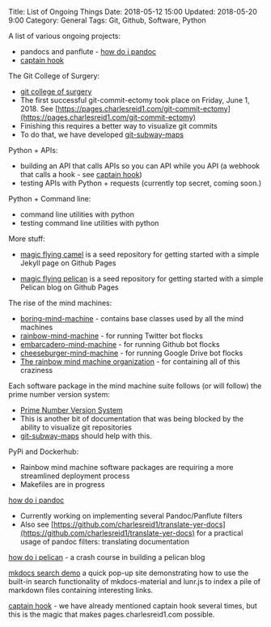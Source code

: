Title: List of Ongoing Things
Date: 2018-05-12 15:00
Updated: 2018-05-20 9:00
Category: General
Tags: Git, Github, Software, Python

A list of various ongoing projects:

* pandocs and panflute - [how do i pandoc](http://pages.charlesreid1.com/how-do-i-pandoc)
* [captain hook](https://pages.charlesreid1.com/b-captain-hook)

The Git College of Surgery:

* [git college of surgery](https://github.com/git-college-of-surgery)
* The first successful git-commit-ectomy took place on Friday, June 1, 2018.
    See [https://pages.charlesreid1.com/git-commit-ectomy](https://pages.charlesreid1.com/git-commit-ectomy)
* Finishing this requires a better way to visualize git commits
* To do that, we have developed [git-subway-maps](https://pages.charlesreid1.com/git-subway-maps)

Python + APIs:

* building an API that calls APIs so you can API while you API
    (a webhook that calls a hook - see [captain hook](https://pages.charlesreid1.com/b-captain-hook))
* testing APIs with Python + requests (currently top secret,
    coming soon.)

Python + Command line:

* command line utilities with python
* testing command line utilities with python

More stuff:

* [magic flying camel](https://github.com/charlesreid1/magic-flying-camel)
    is a seed repository for getting started with a simple
    Jekyll page on Github Pages

* [magic flying pelican](https://github.com/charlesreid1/magic-flying-pelican)
    is a seed repository for getting started with a simple
    Pelican blog on Github Pages

The rise of the mind machines:

* [boring-mind-machine](https://github.com/rainbow-mind-machine/boring-mind-machine) - contains base classes
    used by all the mind machines
* [rainbow-mind-machine](https://github.com/rainbow-mind-machine/rainbow-mind-machine) - for running Twitter bot flocks
* [embarcadero-mind-machine](https://github.com/rainbow-mind-machine/embarcadero-mind-machine) - for running Github bot flocks
* [cheeseburger-mind-machine](https://github.com/rainbow-mind-machine/cheeseburger-mind-machine) - for running Google Drive bot flocks
* [The rainbow mind machine organization](https://github.com/rainbow-mind-machine) - for containing all of this craziness

Each software package in the mind machine suite
follows (or will follow) the prime number version
system:
* [Prime Number Version System](https://charlesreid1.com/wiki/Prime_Number_Version_System)
* This is another bit of documentation that was being blocked by 
    the ability to visualize git repositories
* [git-subway-maps](https://pages.charlesreid1.com/git-subway-maps) should
    help with this.

PyPi and Dockerhub:

* Rainbow mind machine software packages are requiring a more
    streamlined deployment process
* Makefiles are in progress

[how do i pandoc](https://pages.charlesreid1.com/how-do-i-pandoc/)

* Currently working on implementing several Pandoc/Panflute filters
* Also see [https://github.com/charlesreid1/translate-yer-docs](https://github.com/charlesreid1/translate-yer-docs)
    for a practical usage of pandoc filters: translating documentation

[how do i pelican](https://pages.charlesreid1.com/how-do-i-pelican) - a crash
course in building a pelican blog

[mkdocs search
demo](https://pages.charlesreid1.com/search-demo-mkdocs-material/) a quick
pop-up site demonstrating how to use the built-in search functionality of 
mkdocs-material and lunr.js to index a pile of markdown files containing
interesting links.

[captain hook](https://pages.charlesreid1.com/b-captain-hook/) - we have already
mentioned captain hook several times, but this is the magic that makes
pages.charlesreid1.com possible.


